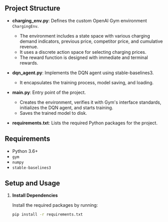 ## Project Structure

- **charging_env.py**: Defines the custom OpenAI Gym environment `ChargingEnv`.  
  - The environment includes a state space with various charging demand indicators, previous price, competitor price, and cumulative revenue.
  - It uses a discrete action space for selecting charging prices.
  - The reward function is designed with immediate and terminal rewards.

- **dqn_agent.py**: Implements the DQN agent using stable-baselines3.  
  - It encapsulates the training process, model saving, and loading.

- **main.py**: Entry point of the project.  
  - Creates the environment, verifies it with Gym's interface standards, initializes the DQN agent, and starts training.
  - Saves the trained model to disk.

- **requirements.txt**: Lists the required Python packages for the project.

## Requirements

- Python 3.6+
- `gym`
- `numpy`
- `stable-baselines3`

## Setup and Usage

1. **Install Dependencies**

   Install the required packages by running:
   ```bash
   pip install -r requirements.txt
